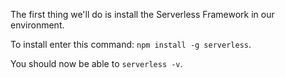 The first thing we'll do is install the Serverless Framework in our environment.

To install enter this command: `npm install -g serverless`.

You should now be able to `serverless -v`.
